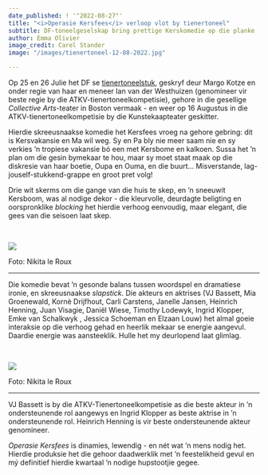 ```yaml
---
date_published: ! '"2022-08-27"'
title: "<i>Operasie Kersfees</i> verloop vlot by tienertoneel"
subtitle: DF-toneelgeselskap bring prettige Kerskomedie op die planke
author: Emma Olivier
image_credit: Carel Stander
image: "/images/tienertoneel-12-08-2022.jpg"

---
```

Op 25 en 26 Julie het DF se [tienertoneelstuk](/artikel/i-operasie-kersfees-i-agter-die-skerms "<i>Operasie Kersfees</i> agter die skerms"), geskryf deur Margo Kotze en onder regie van haar en meneer Ian van der Westhuizen (genomineer vir beste regie by die ATKV-tienertoneelkompetisie), gehore in die gesellige _Collective Arts_-teater in Boston vermaak - en weer op 16 Augustus in die ATKV-tienertoneelkompetisie by die Kunstekaapteater geskitter.

Hierdie skreeusnaakse komedie het Kersfees vroeg na gehore gebring: dit is Kersvakansie en Ma wil weg. Sy en Pa bly nie meer saam nie en sy verkies ’n tropiese vakansie bó een met Kersbome en kalkoen. Sussa het ’n plan om die gesin bymekaar te hou, maar sy moet staat maak op die diskresie van haar boetie, Oupa en Ouma, en die buurt… Misverstande, lag-jouself-stukkend-grappe en groot pret volg!

Drie wit skerms om die gange van die huis te skep, en ’n sneeuwit Kersboom, was al nodige dekor - die kleurvolle, deurdagte beligting en oorspronklike _blocking_ het hierdie verhoog eenvoudig, maar elegant, die gees van die seisoen laat skep.

<br/>

![](/images/tienertoneel-3-08-2022.jpg)

Foto: Nikita le Roux

***

Die komedie bevat ’n gesonde balans tussen woordspel en dramatiese ironie, en skreeusnaakse _slapstick_. Die akteurs en aktrises (VJ Bassett, Mia Groenewald, Kornè Drijfhout, Carli Carstens, Janelle Jansen, Heinrich Henning, Juan Visagie, Daniël Wiese, Timothy Lodewyk, Ingrid Klopper, Emke van Schalkwyk , Jessica Schoeman en Elzaan Louw) het almal goeie interaksie op die verhoog gehad en heerlik mekaar se energie aangevul. Daardie energie was aansteeklik. Hulle het my deurlopend laat glimlag.

<br/>

![](/images/tienertoneel-4-08-2022.jpg)

Foto: Nikita le Roux

***

VJ Bassett is by die ATKV-Tienertoneelkompetisie as die beste akteur in ’n ondersteunende rol aangewys en Ingrid Klopper as beste aktrise in ’n ondersteunende rol. Heinrich Henning is vir beste ondersteunende akteur genomineer.

_Operasie Kersfees_ is dinamies, lewendig - en nét wat ’n mens nodig het. Hierdie produksie het die gehoor daadwerklik met ’n feestelikheid gevul en mý definitief hierdie kwartaal ’n nodige hupstootjie gegee.